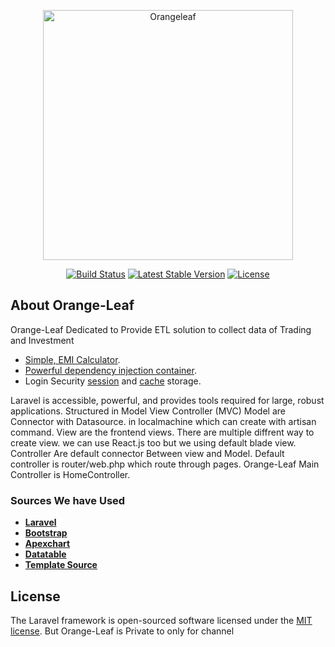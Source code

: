 <p align="center"><a href="https://orangeleaf.doyat.in/" target="_blank"><img src="https://orangeleaf.doyat.in/assets/img/orange_leaf_trans.png" width="400" alt="Orangeleaf"></a></p>

<p align="center">
<a href="https://github.com/laravel/framework/actions"><img src="https://github.com/laravel/framework/workflows/tests/badge.svg" alt="Build Status"></a>
<a href="https://packagist.org/packages/laravel/framework"><img src="https://img.shields.io/packagist/v/laravel/framework" alt="Latest Stable Version"></a>
<a href="https://packagist.org/packages/laravel/framework"><img src="https://img.shields.io/packagist/l/laravel/framework" alt="License"></a>
</p>

## About Orange-Leaf

Orange-Leaf Dedicated to Provide ETL solution to collect data of Trading and Investment

- [Simple, EMI Calculator](https://laravel.com/docs/routing).
- [Powerful dependency injection container](https://laravel.com/docs/container).
- Login Security [session](https://laravel.com/docs/session) and [cache](https://laravel.com/docs/cache) storage.

Laravel is accessible, powerful, and provides tools required for large, robust applications. Structured in Model View Controller (MVC)
Model are Connector with Datasource. in localmachine which can create with artisan command.
View are the frontend views. There are multiple diffrent way to create view. we can use React.js too but we using default blade view.
Controller Are default connector Between view and Model. 
Default controller is router/web.php which route through pages.
Orange-Leaf Main Controller is HomeController.

### Sources We have Used

- **[Laravel](https://64robots.com)**
- **[Bootstrap](https://64robots.com)**
- **[Apexchart](https://vehikl.com/)**
- **[Datatable](https://tighten.co)**
- **[Template Source](https://kirschbaumdevelopment.com)**

## License

The Laravel framework is open-sourced software licensed under the [MIT license](https://opensource.org/licenses/MIT).
But Orange-Leaf is Private to only for channel